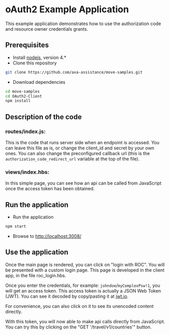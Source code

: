 # oAuth2 Example Application

This example application demonstrates how to use the authorization code
and resource owner credentials grants.

## Prerequisites

-   Install [nodejs](https://nodejs.org/en/), version 4.*
-   Clone this repository
```bash
git clone https://github.com/axa-assistance/move-samples.git
```
-   Download dependencies
```bash
cd move-samples
cd OAuth2-Client
npm install
```

## Description of the code

### routes/index.js:

This is the code that runs server side when an endpoint is accessed.
You can leave this file as is, or change the client_id and secret by
your own ones. You can also change the preconfigured callback url (this
is the `authorization_code_redirect_url` variable at the top of the file).

### views/index.hbs:

In this simple page, you can see how an api can be called from JavaScript
once the access token has been obtained.

## Run the application

-   Run the application
```bash
npm start
```
-   Browse to [http://localhost:3008/](http://localhost:3008/)

## Use the application

Once the main page is rendered, you can click on "login with ROC".
You will be presented with a custom login page. This page is developed
in the client app, in the file roc_login.hbs.

Once you enter the credentials, for example: `johndoe`/`myComplexPsw!1`, you
will get an access token. This access token is actually a JSON Web Token (JWT).
You can see it decoded by copy/pasting it at [jwt.io](https://jwt.io/).

For convenience, you can also click on it to see its unencoded content
directly.

With this token, you will now able to make api calls directly from JavaScript.
You can try this by clicking on the "GET '/travel/v1/countries'" button.
